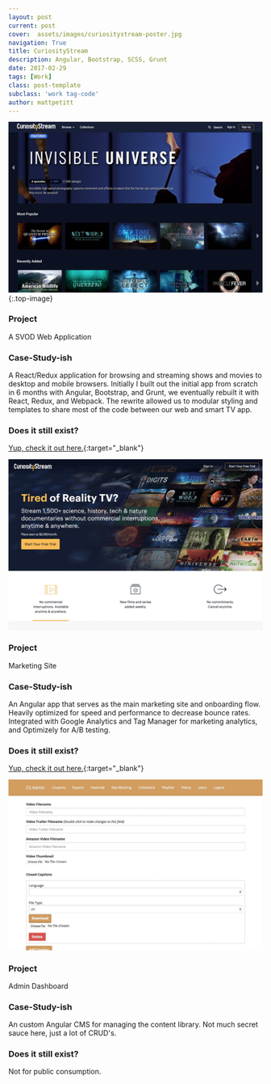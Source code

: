 ```yaml
---
layout: post
current: post
cover:  assets/images/curiositystream-poster.jpg
navigation: True
title: CuriosityStream
description: Angular, Bootstrap, SCSS, Grunt
date: 2017-02-29
tags: [Work]
class: post-template
subclass: 'work tag-code'
author: mattpetitt
---
```


[screenshot]: /assets/images/curiositystream-app.jpg "Screenshot"
![CuriosityStream App][screenshot]{:.top-image}

### Project
A SVOD Web Application

### Case-Study-ish
A React/Redux application for browsing and streaming shows and movies to desktop and mobile browsers. Initially I built out the initial app from scratch in 6 months with Angular, Bootstrap, and Grunt, we eventually rebuilt it with React, Redux, and Webpack. The rewrite allowed us to modular styling and templates to share most of the code between our web and smart TV app. 

### Does it still exist?
[Yup, check it out here.](https://app.curiositystream.com/){:target="_blank"}

[screenshot2]: /assets/images/curiositystream-marketing.jpg "Screenshot"
![CuriosityStream Marketing][screenshot2]

### Project
Marketing Site

### Case-Study-ish
An Angular app that serves as the main marketing site and onboarding flow. Heavily optimized for speed and performance to decrease bounce rates. Integrated with Google Analytics and Tag Manager for marketing analytics, and Optimizely for A/B testing.

### Does it still exist?
[Yup, check it out here.](https://curiositystream.com/){:target="_blank"}

[screenshot3]: /assets/images/curiositystream-admin.jpg "Screenshot"
![CuriosityStream Admin][screenshot3]

### Project
Admin Dashboard

### Case-Study-ish
An custom Angular CMS for managing the content library. Not much secret sauce here, just a lot of CRUD's.

### Does it still exist?
Not for public consumption.



